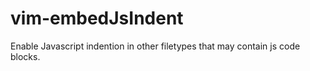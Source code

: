 vim-embedJsIndent
=================

Enable Javascript indention in other filetypes that may contain js code blocks.
